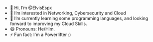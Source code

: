 - 👋 Hi, I’m @ElvisEspx
- 👀 I’m interested in Networking, Cybersecurity and Cloud
- 🌱 I’m currently learning some programming languages, and looking forward to improving my Cloud Skills.
- 😄 Pronouns: He/Him.
- ⚡ Fun fact: I'm a Powerlifter :)

<!---
ElvisEspx/ElvisEspx is a ✨ special ✨ repository because its `README.md` (this file) appears on your GitHub profile.
You can click the Preview link to take a look at your changes.
--->
